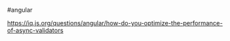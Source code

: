 #angular

https://iq.js.org/questions/angular/how-do-you-optimize-the-performance-of-async-validators